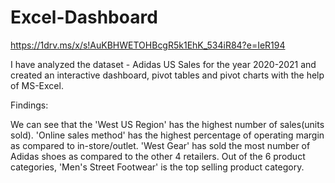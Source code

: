 # Excel-Dashboard

https://1drv.ms/x/s!AuKBHWETOHBcgR5k1EhK_534iR84?e=IeR194

I have analyzed the dataset - Adidas US Sales for the year 2020-2021 and created an interactive dashboard, pivot tables and pivot charts with the help of MS-Excel.

Findings:

We can see that the 'West US Region' has the highest number of sales(units sold).
'Online sales method' has the highest percentage of operating margin as compared to in-store/outlet.
'West Gear' has sold the most number of Adidas shoes as compared to the other 4 retailers.
Out of the 6 product categories, 'Men's Street Footwear' is the top selling product category.
